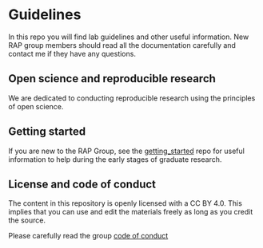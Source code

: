 # Guidelines

In this repo you will find lab guidelines and other useful information. 
New RAP group members should read all the documentation carefully and contact me if they have any questions. 

## Open science and reproducible research

We are dedicated to conducting reproducible research using the principles of open science. 

## Getting started

If you are new to the RAP Group, see the [getting_started](https://github.com/RAP-group/getting_started) repo for useful information to help during the early stages of graduate research. 

## License and code of conduct

The content in this repository is openly licensed with a CC BY 4.0. This implies that you can use and edit the materials freely as long as you credit the source.

Please carefully read the group [code of conduct](./CODE_OF_CONDUCT.md)
